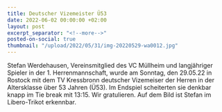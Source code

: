 ```yaml
---
title: Deutscher Vizemeister Ü53
date: 2022-06-02 00:00:00 +02:00
layout: post
excerpt_separator: "<!--more-->"
posted-on-social: true
thumbnail: "/upload/2022/05/31/img-20220529-wa0012.jpg"
---
```


Stefan Werdehausen, Vereinsmitglied des VC Müllheim und langjähriger Spieler in der 1. Herrenmannschaft, wurde am Sonntag, den 29.05.22 in Rostock mit dem TV Kressbronn deutscher Vizemeiser der Herren in der Altersklasse über 53 Jahren (Ü53). Im Endspiel scheiterten sie denkbar knapp im Tie break mit 13:15. Wir gratulieren. Auf dem Bild ist Stefan im Libero-Trikot erkennbar.